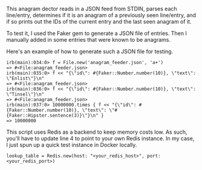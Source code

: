 This anagram dector reads in a JSON feed from STDIN, parses each line/entry, determines if it is an anagram of a previously seen line/entry, and if so prints out the IDs of the current entry and the last seen anagram of it.

To test it, I used the Faker gem to generate a JSON file of entries. Then I manually added in some entries that were known to be anagrams.

Here's an example of how to generate such a JSON file for testing.

```
irb(main):034:0> f = File.new('anagram_feeder.json', 'a+')
=> #<File:anagram_feeder.json>
irb(main):035:0> f << "{\"id\": #{Faker::Number.number(10)}, \"text\": \"Enlist\"}\n"
=> #<File:anagram_feeder.json>
irb(main):036:0> f << "{\"id\": #{Faker::Number.number(10)}, \"text\": \"Tinsel\"}\n"
=> #<File:anagram_feeder.json>
irb(main):037:0> 10000000.times { f << "{\"id\": #{Faker::Number.number(10)}, \"text\": \"#{Faker::Hipster.sentence(3)}\"}\n" }
=> 10000000
```


This script uses Redis as a backend to keep memory costs low. As such, you'll have to update line 4 to point to your own Redis instance. In my case, I just spun up a quick test instance in Docker locally.

`lookup_table = Redis.new(host: "<your_redis_host>", port: <your_redis_port>)`
